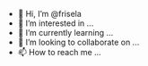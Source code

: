 - 👋 Hi, I’m @frisela
- 👀 I’m interested in ...
- 🌱 I’m currently learning ...
- 💞️ I’m looking to collaborate on ...
- 📫 How to reach me ...

<!---
frisela/frisela is a ✨ special ✨ repository because its `README.md` (this file) appears on your GitHub profile.
You can click the Preview link to take a look at your changes.
--->
